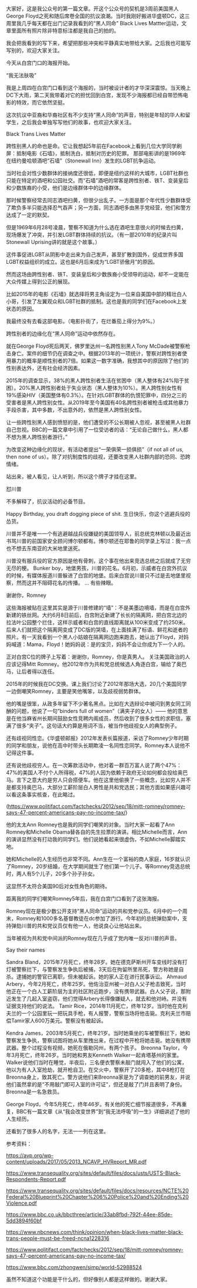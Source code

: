 大家好，这是我公众号的第一篇文章。开这个公众号的契机是3周前美国黑人George Floyd之死和随后席卷全国的抗议浪潮。当时我刚好搬进华盛顿DC，这三周里我几乎每天都在出门记录我看到的“黑人同命” Black Lives Mattter运动，文章里面所有照片除非特意标注都是我自己的拍的。

我会把我看到的写下来，希望把那些冲突和平静真实地带给大家。之后我也可能写写别的，欢迎大家关注。

今天从白宫门口的海报开始。

“我无法肤吸”

我是上周四在白宫门口看到这个海报的，当时被设计者的才华深深震惊。当天晚上DC下大雨，第二天我带着对它的担忧回到白宫，发现不少海报都已经自带恐怖电影的特效，而它依然坚挺。 

这次抗议中亚裔和华裔社区有不少支持“黑人同命”的声音，特别是年轻的华人和留学生，之后我会单独写写他们的故事，也欢迎大家关注。

Black Trans Lives Matter

跨性别黑人的命也是命。它让我想起5年前在Facebook上看到几位大学同学刷屏：抵制电影《石墙》，抵制洗白，抵制对历史的犯罪。 那部电影讲的是1969年在纽约曼哈顿酒吧“石墙”（Stonewall Inn）发生的LGBT抗争运动。

当时社会对性少数群体的接纳度还很低，即便是纽约这样的大城市，LGBT社群也只能在特定的酒吧和公园社交。而“石墙”酒吧的常客是跨性别者、铁T、变装皇后和少数族裔的小受，他们是边缘群体中的边缘群体。

那时候警察经常去同志酒吧扫黄，但很少出乱子。一方面是那个年代性少数群体受了欺负多半只能选择忍气吞声；另一方面，同志酒吧多由黑手党经营，他们和警方达成了一定的默契。

但是1969年6月28号凌晨，警察不知道为什么选在酒吧生意很火的时候去扫黄，现场爆发了冲突，并引发LGBT群体持续的抗议。（有一部2010年的纪录片叫Stonewall Uprising讲的就是这个故事。）

这件事促进LGBT从阴影中走出来为自己发声，甚至扩散到国外，促成世界多国LGBT权益组织的成立。这也是6月后来成为“LGBT骄傲月”的原因。

然而这场由跨性别者、铁T、变装皇后和少数族裔小受领导的运动，却不一定能在大众传媒上得到公正的展现。

比如2015年的电影《石墙》就选择将男主角设定为一位来自美国中部的精壮白人小哥，引发了左翼观众和LGBT社群的抵制。这也是我的同学们在Facebook上发状态的原因。

我最终没有去看这部电影。（电影扑街了，在烂番茄上得分为9%。）

跨性别者的边缘化在“黑人同命”运动中依然存在。

就在George Floyd死后两天，佛罗里达州一名跨性别黑人Tony McDade被警察枪击身亡。案件的细节仍在调查之中。根据2013年的一项统计，警察对跨性别者使用暴力的概率是顺性别者的7倍。如果这一数字准确，我想其中的原因除了他们的性别表达外，还有社会经济因素。

2015年的调查显示，38%的黑人跨性别者生活在贫困中（黑人整体有24%陷于贫困）。20%黑人跨性别者处于失业状态（黑人整体为10%）。黑人跨性别女性有19%感染HIV（美国整体有0.3%）。在针对LGBT群体的仇恨犯罪中，四分之三的受害者是黑人跨性别女性。从2019年至今美国有40名跨性别者被枪击或其他暴力手段杀害，其中多数，不出意外的，依然是黑人跨性别女性。

让一些跨性别黑人感到愤怒的是，他们遭受的不公长期被人忽视，甚至被黑人社群自己忽视。BBC的一篇文章中引用了一位受访者的话：“无论自己做什么，黑人都不想为黑人跨性别者游行。”

为改变这种边缘化的现状，有活动者提出“一荣俱荣一损俱损”（if not all of us, then none of us）。除了对抗制度性的歧视，还要改变黑人社群内部的恐同、恐跨情绪。

站出来，被人看见，让人听到，所以这个牌子才挂在这里。

怼川普

不多解释了，抗议活动的必备节目。

Happy Birthday, you draft dogging piece of shit. 生日快乐，你这个逃避兵役的怂货。

川普并不是唯一一个有逃避越战兵役嫌疑的美国领导人，前总统克林顿以及最近出书骂川普的前国家安全顾问博尔顿都有。博尔顿还在耶鲁的同学录上写过：我一点也不想去东南亚的大米地里送死。

川普没有服兵役的官方原因是他有骨刺，这个事在他出来竞选总统之后就成了无穷无尽的梗。 Bunker boy，地堡男孩，川普的花名。6月初，示威者在白宫外抗议的时候，有媒体报道川普躲进了白宫的地堡。后来白宫说川普只不过是去地堡里视察，然而这并不阻碍花名的传播。 &#8230; 有些辣眼。

谢谢你，Romney

这些海报被贴在这里其实是源于川普修建的“墙”：不是美墨边境墙，而是在白宫外新建的铁丝网。大约6月8日前后，白宫附近新建了长长的隔离网，把白宫北边的拉法叶公园整个拦住，这样示威者和白宫的直线距离就从100米变成了约250米。后来人们就把这个隔离网变成了DC版的哭墙，在上面挂满了标语、鲜花和逝者的照片。有一天我看到一个黑人小姑娘在隔离网边跑来跑去，她认出了Floyd，对妈妈喊道：Mama，Floyd！她妈妈说：是的宝贝，妈妈不会让你成为下一个人的。 

正对白宫C位的牌子上写着：谢谢你，Romney，你是真男人。 关注美国政治的人应该记得Mitt Romney。他2012年作为共和党总统候选人角逐白宫，输给了奥巴马，让后者得以连任。

2015年的时候我在DC交换。课上我们讨论了2012年那场大选，20几个美国同学一边倒嘲笑Romney，主要是笑他嘴笨，以及歧视弱势群体。

他的嘴是很笨，从政多年留下不少著名黑点。比如在大选辩论中被问到男女同工同酬的问题，他说了一句”binders full of women”（满夹子的女人）—— 他的意思是在他当麻省州长期间鼓励女性竞聘内阁成员，然后收到了很多女性的求职信，塞满了很多“夹子”。这句话大约算是用词不当，被当作他歧视女人的典型例子。

还有歧视同性恋。《华盛顿邮报》2012年发表长篇报道，采访了Romney少年时期的同学和朋友，说他在高中时带头长期欺凌一名同性恋同学。Romney本人说他不记得这件事。

还有说他歧视穷人。在一次筹款活动中，他对着一群百万富人说了两个47%：47%的美国人不付个人所得税，47%的人因为依赖于政府无论如何都会投给奥巴马。言下之意大约是穷人只会搭便车。他在这里他偷换了一些概念，比如穷人并不是都支持奥巴马，大部分工薪阶层白人男性是共和党选民；其他方面如果感兴趣可以看这条事实核查，在此略过。

(https://www.politifact.com/factchecks/2012/sep/18/mitt-romney/romney-says-47-percent-americans-pay-no-income-tax/)

他的太太Ann Romney也是我的同学们嘲笑的对象。当时大家一起看了Ann Romney和Michelle Obama替各自的先生拉票的演讲。相比Michelle而言，Ann的演讲显然没有打动我的同学们。他们说她看起来很虚伪，不如Michelle脚踏实地。

她和Michelle的人生经历也非常不同。Ann生在一个富裕的商人家庭，16岁就认识了Romney，20岁结婚，在大学期间就生了他们第一个儿子。等Romney竞选总统时，两人有5个儿子，20多个孙子孙女。

这显然不太符合美国90后对女性角色的期待。

距离我的同学们嘲笑Romney5年后，我在白宫门口看到了这张海报。

Romney现在是极少数公开支持“黑人同命”运动的共和党参议员。6月中的一个周末，Romney和1000多名基督教徒在dc参加了游行。今年初的总统弹劾案中，支持弹劾川普的共和党议员仅有他一人，他说良心让他站出来。

当年被视为共和党中间派的Romney现在几乎成了党内唯一反对川普的声音。

Say their names

Sandra Bland，2015年7月死亡，终年28岁。她在德克萨斯州开车变线时没有打灯被警察拦下，与警察发生争执后被捕，3天后在拘留所里吊死，警方称她是自杀。逮捕她的警官已离职，但未被起诉。她的家人正在进行民事诉讼。 Ahmaud Arbery，今年2月死亡，终年25岁。他佐治亚州被一对白人父子枪击致死，当时他正在一个白人工薪阶层为主的社区附近跑步，没有携带武器。白人父子说，那附近发生了几起入室盗窃，他们觉得Arbery长得像嫌疑人，就去和他对峙。并没有证据支持他们的说法。 Tamir Rice，2014年11月死亡，终年12岁。当时他在克利夫兰的一个公园里玩一把玩具手枪，有人报警，警察当场将他击毙。克利夫兰市赔偿Tamir家人600万美元。警察没有被起诉。

Kendra James，2003年5月死亡，终年21岁。当时她乘坐的车被警察拦下，她和警察发生争执，警察试图将她从车里拽出来，在过程中开枪将她击毙。她没有携带武器。整个过程没有视频，她死在俄勒冈州，有两个孩子。 Breonna Taylor，今年3月死亡，终年26岁。当时她和男友Kenneth Walker一起肯塔基州的家里。Walker说他们当时在睡觉，半夜后，三名便衣警察未敲门就闯入了他们的公寓，他以为有人入室抢劫，就开枪自卫。在交火中，警察开了20多枪，其中8枪打在Breonna身上，致其死亡。警方说他们来Breonna家是为了调查她的前男友，并说他们虽然拿的是“不用敲门即可入室的许可证”，但还是敲了门并且表明了身份。Breonna是一名急救员。

George Floyd，今年5月死亡，终年46岁。有关他的死亡细节报道很多，不再重复，BBC有一篇文章《从“我会改变世界”到“我无法呼吸”的一生》详细讲述了他的人生经历。 

还看到了很多人的名字，无法一一列在这里。

参考资料：

https://avp.org/wp-content/uploads/2017/05/2013_NCAVP_HVReport_MR.pdf

https://www.transequality.org/sites/default/files/docs/usts/USTS-Black-Respondents-Report.pdf

https://www.transequality.org/sites/default/files/docs/resources/NCTE%20Federal%20Blueprint%20Chapter%206%20Police%20and%20Ending%20Violence.pdf

https://www.bbc.co.uk/bbcthree/article/33ab8fbd-792f-44ee-85de-5dd3894f60bf

https://www.nbcnews.com/think/opinion/when-black-lives-matter-black-trans-people-must-be-freed-ncna1228316

https://www.politifact.com/factchecks/2012/sep/18/mitt-romney/romney-says-47-percent-americans-pay-no-income-tax/

https://www.bbc.com/zhongwen/simp/world-52988524

虽然不知道这个功能是干什么的，但好像别人都是这样做的。谢谢大家。


